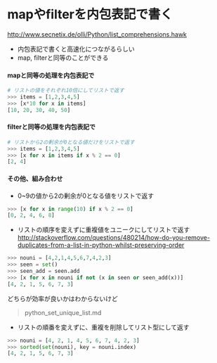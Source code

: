 # mapやfilterを内包表記で書く
http://www.secnetix.de/olli/Python/list_comprehensions.hawk

- 内包表記で書くと高速化につながるらしい  
- map, filterと同等のことができる  
  
#### mapと同等の処理を内包表記で
```python
# リストの値をそれぞれ10倍にしてリストで返す
>>> items = [1,2,3,4,5]
>>> [x*10 for x in items]
[10, 20, 30, 40, 50]
```

#### filterと同等の処理を内包表記で
```python
# リストから2の剰余が0となる値だけをリストで返す
>>> items = [1,2,3,4,5]
>>> [x for x in items if x % 2 == 0]
[2, 4]
```

#### その他、組み合わせ

- 0~9の値から2の剰余が0となる値をリストで返す  
```python
>>> [x for x in range(10) if x % 2 == 0]
[0, 2, 4, 6, 8]
```

- リストの順序を変えずに重複値をユニークにしてリストで返す  
http://stackoverflow.com/questions/480214/how-do-you-remove-duplicates-from-a-list-in-python-whilst-preserving-order
```python
>>> nouni = [4,2,1,4,5,6,7,4,2,3]
>>> seen = set()
>>> seen_add = seen.add
>>> [x for x in nouni if not (x in seen or seen_add(x))]
[4, 2, 1, 5, 6, 7, 3]
```

どちらが効率が良いかはわからないけど
> python_set_unique_list.md

- リストの順番を変えずに、重複を削除してリスト型にして返す
```python
>>> nouni = [4, 2, 1, 4, 5, 6, 7, 4, 2, 3]
>>> sorted(set(nouni), key = nouni.index)
[4, 2, 1, 5, 6, 7, 3]
```
